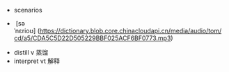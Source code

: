 + scenarios
-  [səˈnɛrioʊ] (https://dictionary.blob.core.chinacloudapi.cn/media/audio/tom/cd/a5/CDA5C5D22D505229BBF025ACF6BF0773.mp3)

+ distill v 蒸馏
+ interpret vt 解释
